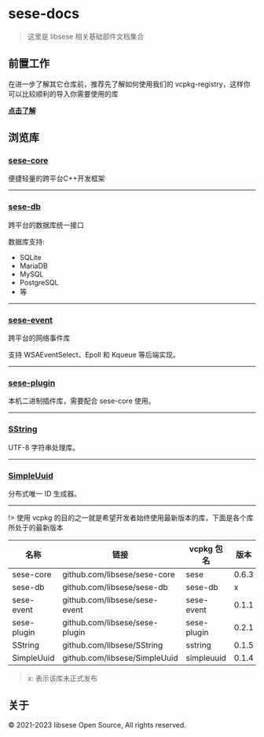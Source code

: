 # sese-docs

> 这里是 libsese 相关基础部件文档集合

## 前置工作

在进一步了解其它仓库前，推荐先了解如何使用我们的 vcpkg-registry，这样你可以比较顺利的导入你需要使用的库

[**点击了解**](./project/vcpkg-registry/README.md)

## 浏览库

### [sese-core](./project/sese-core/README.md)

便捷轻量的跨平台C++开发框架

---

### [sese-db](./project/sese-db/README.md)

跨平台的数据库统一接口

数据库支持:

- SQLite
- MariaDB
- MySQL
- PostgreSQL
- 等

---

### [sese-event](./project/sese-event/README.md)

跨平台的网络事件库

支持 WSAEventSelect、Epoll 和 Kqueue 等后端实现。

---

### [sese-plugin](./project/sese-plugin/README.md)

本机二进制插件库，需要配合 sese-core 使用。

---

### [SString](./project/SString/README.md)

UTF-8 字符串处理库。

---

### [SimpleUuid](./project/SimpleUuid/README.md)

分布式唯一 ID 生成器。

---

!> 使用 vcpkg 的目的之一就是希望开发者始终使用最新版本的库，下面是各个库所处于的最新版本

| 名称          | 链接                             | vcpkg 包名    | 版本    |
|-------------|--------------------------------|-------------|-------|
| sese-core   | github.com/libsese/sese-core   | sese        | 0.6.3 |
| sese-db     | github.com/libsese/sese-db     | sese-db     | x     |
| sese-event  | github.com/libsese/sese-event  | sese-event  | 0.1.1 |
| sese-plugin | github.com/libsese/sese-plugin | sese-plugin | 0.2.1 |
| SString     | github.com/libsese/SString     | sstring     | 0.1.5 |
| SimpleUuid  | github.com/libsese/SimpleUuid  | simpleuuid  | 0.1.4 |

> x: 表示该库未正式发布

## 关于

© 2021-2023 libsese Open Source, All rights reserved.